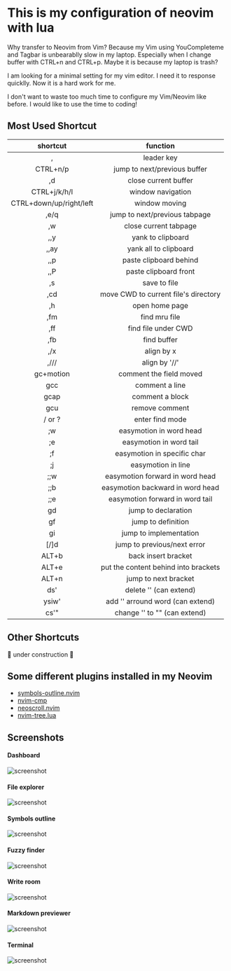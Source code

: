 # This is my configuration of neovim with lua
Why transfer to Neovim from Vim? Because my Vim using YouCompleteme and Tagbar
is unbearablly slow in my laptop. Especially when I change buffer with CTRL+n
and CTRL+p. Maybe it is because my laptop is trash?

I am looking for a minimal setting for my vim editor. I need it to response
quicklly. Now it is a hard work for me.

I don't want to waste too much time to configure my Vim/Neovim like before. I
would like to use the time to coding!

## Most Used Shortcut
| shortcut                | function                             |
| :-:                     | :-:                                  |
| ,                       | leader key                           |
| CTRL+n/p                | jump to next/previous buffer         |
| ,d                      | close current buffer                 |
| CTRL+j/k/h/l            | window navigation                    |
| CTRL+down/up/right/left | window moving                        |
| ,e/q                    | jump to next/previous tabpage        |
| ,w                      | close current tabpage                |
| ,,y                     | yank to clipboard                    |
| ,,ay                    | yank all to clipboard                |
| ,,p                     | paste clipboard behind               |
| ,,P                     | paste clipboard front                |
| ,s                      | save to file                         |
| ,cd                     | move CWD to current file's directory |
| ,h                      | open home page                       |
| ,fm                     | find mru file                        |
| ,ff                     | find file under CWD                  |
| ,fb                     | find buffer                          |
| ,/x                     | align by x                           |
| ,///                    | align by '//'                        |
| gc+motion               | comment the field moved              |
| gcc                     | comment a line                       |
| gcap                    | comment a block                      |
| gcu                     | remove comment                       |
| / or ?                  | enter find mode                      |
| ;w                      | easymotion in word head              |
| ;e                      | easymotion in word tail              |
| ;f                      | easymotion in specific char          |
| ;j                      | easymotion in line                   |
| ;;w                     | easymotion forward in word head      |
| ;;b                     | easymotion backward in word head     |
| ;;e                     | easymotion forward in word tail      |
| gd                      | jump to declaration                  |
| gf                      | jump to definition                   |
| gi                      | jump to implementation               |
| [/]d                    | jump to previous/next error          |
| ALT+b                   | back insert bracket                  |
| ALT+e                   | put the content behind into brackets |
| ALT+n                   | jump to next bracket                 |
| ds'                     | delete '' (can extend)               |
| ysiw'                   | add '' arround word (can extend)     |
| cs'"                    | change '' to "" (can extend)         |

## Other Shortcuts
🚧 under construction 🚧

## Some different plugins installed in my Neovim
+ [symbols-outline.nvim](https://github.com/simrat39/symbols-outline.nvim)
+ [nvim-cmp](https://github.com/hrsh7th/nvim-cmp)
+ [neoscroll.nvim](https://github.com/karb94/neoscroll.nvim)
+ [nvim-tree.lua](https://github.com/kyazdani42/nvim-tree.lua)

## Screenshots
#### Dashboard
![screenshot](https://github.com/Mengbys/nvim/blob/main/images/1.png)
#### File explorer
![screenshot](https://github.com/Mengbys/nvim/blob/main/images/2.png)
#### Symbols outline
![screenshot](https://github.com/Mengbys/nvim/blob/main/images/3.png)
#### Fuzzy finder
![screenshot](https://github.com/Mengbys/nvim/blob/main/images/4.png)
#### Write room
![screenshot](https://github.com/Mengbys/nvim/blob/main/images/5.png)
#### Markdown previewer
![screenshot](https://github.com/Mengbys/nvim/blob/main/images/6.png)
#### Terminal
![screenshot](https://github.com/Mengbys/nvim/blob/main/images/7.png)
